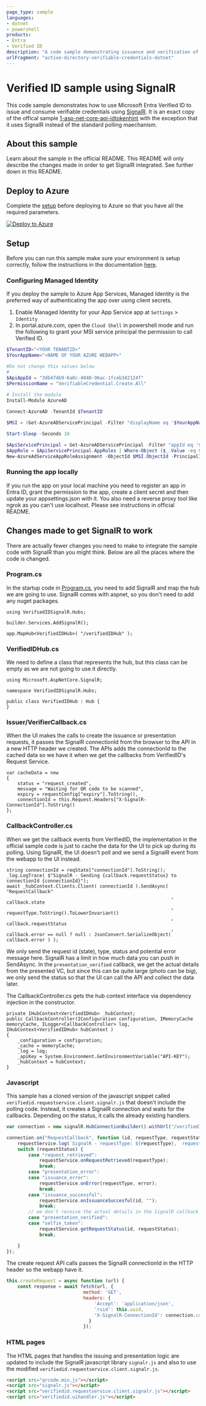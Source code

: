 ```yaml
---
page_type: sample
languages:
- dotnet
- powershell
products:
- Entra
- Verified ID
description: "A code sample demonstrating issuance and verification of verifiable credentials."
urlFragment: "active-directory-verifiable-credentials-dotnet"
---
```

# Verified ID sample using SignalR

This code sample demonstrates how to use Microsoft Entra Verified ID to issue and consume verifiable credentials using [SignalR](learn.microsoft.com/en-us/aspnet/core/tutorials/signalr). 
It is an exact copy of the offical sample [1-asp-net-core-api-idtokenhint](https://github.com/Azure-Samples/active-directory-verifiable-credentials-dotnet/tree/main/1-asp-net-core-api-idtokenhint) 
with the exception that it uses SignalR instead of the standard polling maechanism.

## About this sample

Learn about the sample in the official README. This README will only describe the changes made in order to get SignalR integrated. See further down in this README.

## Deploy to Azure

Complete the [setup](#Setup) before deploying to Azure so that you have all the required parameters.


[![Deploy to Azure](https://aka.ms/deploytoazurebutton)](https://portal.azure.com/#create/Microsoft.Template/uri/https%3A%2F%2Fraw.githubusercontent.com%2FCLJUNG%2FDID-SAMPLES%2Fmain%2FVerifiedID-SignalR%2FARMTemplate%2Ftemplate.json)

## Setup

Before you can run this sample make sure your environment is setup correctly, follow the instructions in the documentation [here](https://aka.ms/didfordevs).

### Configuring Managed Identity

If you deploy the sample to Azure App Services, Managed Identity is the preferred way of authenticating the app over using client secrets.

1. Enable Managed Identity for your App Service app at `Settings` > `Identity`
1. In portal.azure.com, open the `Cloud Shell` in powershell mode and run the following to grant your MSI service principal the permission to call Verified ID.

```Powershell
$TenantID="<YOUR TENANTID>"
$YourAppName="<NAME OF YOUR AZURE WEBAPP>"

#Do not change this values below
#
$ApiAppId = "3db474b9-6a0c-4840-96ac-1fceb342124f"
$PermissionName = "VerifiableCredential.Create.All"
 
# Install the module
Install-Module AzureAD

Connect-AzureAD -TenantId $TenantID

$MSI = (Get-AzureADServicePrincipal -Filter "displayName eq '$YourAppName'")

Start-Sleep -Seconds 10

$ApiServicePrincipal = Get-AzureADServicePrincipal -Filter "appId eq '$ApiAppId'"
$AppRole = $ApiServicePrincipal.AppRoles | Where-Object {$_.Value -eq $PermissionName -and $_.AllowedMemberTypes -contains "Application"}
New-AzureAdServiceAppRoleAssignment -ObjectId $MSI.ObjectId -PrincipalId $MSI.ObjectId ` -ResourceId $ApiServicePrincipal.ObjectId -Id $AppRole.Id
```

### Running the app locally

If you run the app on your local machine you need to register an app in Entra ID, grant the permission to the app, create a client secret and then update your appsettings.json with it. 
You also need a reverse proxy tool like ngrok as you can't use localhost. Please see instructions in official README.

## Changes made to get SignalR to work

There are actually fewer changes you need to make to integrate the sample code with SignalR than you might think. Below are all the places where the code is changed.

### Program.cs

In the startup code in [Program.cs](Program.cs), you need to add SignalR and map the hub we are going to use. SignalR comes with aspnet, so you don't need to add any nuget packages.

```CSharp
using VerifiedIDSignalR.Hubs;

builder.Services.AddSignalR();

app.MapHub<VerifiedIDHub>( "/verifiedIDHub" );
```

### VerifiedIDHub.cs

We need to define a class that represents the hub, but this class can be empty as we are not going to use it directly.

```CSharp
using Microsoft.AspNetCore.SignalR;

namespace VerifiedIDSignalR.Hubs;

public class VerifiedIDHub : Hub {    
}
```

### Issuer/VerifierCallback.cs

When the UI makes the calls to create the issuance or presentation requests, it passes the SignalR connectionId from the browser to the API in a new HTTP header we created. 
The APIs adds the connectionId to the cached data so we have it when we get the callbacks from VerifiedID's Request Service.

```CSharp
var cacheData = new
{
    status = "request_created",
    message = "Waiting for QR code to be scanned",
    expiry = requestConfig["expiry"].ToString(),
    connectionId = this.Request.Headers["X-SignalR-ConnectionId"].ToString()
};
```

### CallbackController.cs

When we get the callback events from VerifiedID, the implementation in the official sample code is just to cache the data for the UI to pick up during its polling. 
Using SignalR, the UI doesn't poll and we send a SignalR event from the webapp to the UI instead.

```CSharp
string connectionId = reqState["connectionId"].ToString();
_log.LogTrace( $"SignalR - Sending {callback.requestStatus} to connectionId {connectionId}");
await _hubContext.Clients.Client( connectionId ).SendAsync( "RequestCallback"
                                                            , callback.state
                                                            , requestType.ToString().ToLowerInvariant()
                                                            , callback.requestStatus
                                                            , callback.error == null ? null : JsonConvert.SerializeObject( callback.error ) );
```

We only send the request id (state), type, status and potential error message here. SignalR has a limit in how much data you can push in SendAsync. 
In the `presentation_verified` callback, we get the actual details from the presented VC, but since this can be quite large (photo can be big), 
we only send the status so that the UI can call the API and collect the data later. 

The CallbackController.cs gets the hub context interface via dependency injection in the constructor.

```CSharp
private IHubContext<VerifiedIDHub> _hubContext;
public CallbackController(IConfiguration configuration, IMemoryCache memoryCache, ILogger<CallbackController> log, IHubContext<VerifiedIDHub> hubContext )
{
    _configuration = configuration;
    _cache = memoryCache;
    _log = log;
    _apiKey = System.Environment.GetEnvironmentVariable("API-KEY");
    _hubContext = hubContext;
}
```

### Javascript 

This sample has a cloned version of the javascript snippet called `verifiedid.requestservice.client.signalr.js` that doesn't include the polling code. 
Instead, it creates a SignalR connection and waits for the callbacks. Depending on the status, it calls the already existing handlers.

```javascript
var connection = new signalR.HubConnectionBuilder().withUrl("/verifiedIDHub").build();

connection.on("RequestCallback", function (id, requestType, requestStatus, error ) {
    requestService.log(`SignalR - requestType: ${requestType},  requestStatus: ${requestStatus}`);
    switch (requestStatus) {
        case "request_retrieved":
            requestService.onRequestRetrieved(requestType);
            break;
        case "presentation_error":
        case "issuance_error":
            requestService.onError(requestType, error);
            break;
        case "issuance_successful":
            requestService.onIssuanceSuccesful(id, "");
            break;
        // we don't receive the actual details in the SignalR callback here, so we have to call API and get it
        case "presentation_verified":
        case "selfie_taken":
            requestService.getRequestStatus(id, requestStatus);
            break;

    }
});
```

The create request API calls passes the SignalR connectionId in the HTTP header so the webapp have it.

```javascript
this.createRequest = async function (url) {
    const response = await fetch(url, { 
                            method: 'GET', 
                            headers: { 
                                'Accept': 'application/json', 
                                'rsid': this.uuid, 
                                'X-SignalR-ConnectionId': connection.connectionId 
                              } 
                            });
```

### HTML pages

The HTML pages that handles the issuing and presentation logic are updated to include the SignalR javascript library `signalr.js` and also to use the modified `verifiedid.requestservice.client.signalr.js`.
```HTML
<script src="qrcode.min.js"></script>
<script src="signalr.js"></script>
<script src="verifiedid.requestservice.client.signalr.js"></script>
<script src="verifiedid.uihandler.js"></script>
```